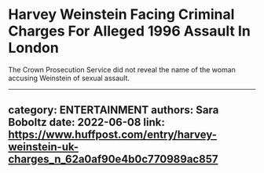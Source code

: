 # Harvey Weinstein Facing Criminal Charges For Alleged 1996 Assault In London

The Crown Prosecution Service did not reveal the name of the woman accusing Weinstein of sexual assault.

---
category: ENTERTAINMENT
authors: Sara Boboltz
date: 2022-06-08
link: https://www.huffpost.com/entry/harvey-weinstein-uk-charges_n_62a0af90e4b0c770989ac857
---
